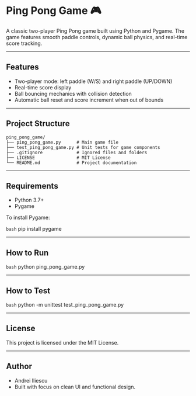 # Ping Pong Game 🎮

A classic two-player Ping Pong game built using Python and Pygame. The game features smooth paddle controls, dynamic ball physics, and real-time score tracking.

---

## Features

- Two-player mode: left paddle (W/S) and right paddle (UP/DOWN)
- Real-time score display
- Ball bouncing mechanics with collision detection
- Automatic ball reset and score increment when out of bounds

---

## Project Structure

```
ping_pong_game/
├── ping_pong_game.py      # Main game file
├── test_ping_pong_game.py # Unit tests for game components
├── .gitignore             # Ignored files and folders
├── LICENSE                # MIT License
└── README.md              # Project documentation
```

---

## Requirements

- Python 3.7+
- Pygame

To install Pygame:

```bash```
pip install pygame

---

## How to Run

```bash```
python ping_pong_game.py

---

## How to Test

```bash```
python -m unittest test_ping_pong_game.py

---

## License
This project is licensed under the MIT License.

---

## Author
- Andrei Iliescu
- Built with focus on clean UI and functional design.
